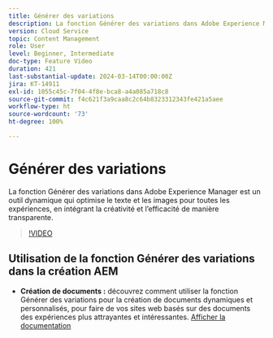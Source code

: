 ```yaml
---
title: Générer des variations
description: La fonction Générer des variations dans Adobe Experience Manager optimise le texte et les images pour toutes les expériences.
version: Cloud Service
topic: Content Management
role: User
level: Beginner, Intermediate
doc-type: Feature Video
duration: 421
last-substantial-update: 2024-03-14T00:00:00Z
jira: KT-14911
exl-id: 1055c45c-7f04-4f8e-bca8-a4a085a718c8
source-git-commit: f4c621f3a9caa8c2c64b8323312343fe421a5aee
workflow-type: ht
source-wordcount: '73'
ht-degree: 100%

---
```


# Générer des variations

La fonction Générer des variations dans Adobe Experience Manager est un outil dynamique qui optimise le texte et les images pour toutes les expériences, en intégrant la créativité et l’efficacité de manière transparente.

>[!VIDEO](https://video.tv.adobe.com/v/3427946/?learn=on)

## Utilisation de la fonction Générer des variations dans la création AEM

+ __Création de documents :__ découvrez comment utiliser la fonction Générer des variations pour la création de documents dynamiques et personnalisés, pour faire de vos sites web basés sur des documents des expériences plus attrayantes et intéressantes. [Afficher la documentation](https://www.aem.live/docs/sidekick-generate-variations)
